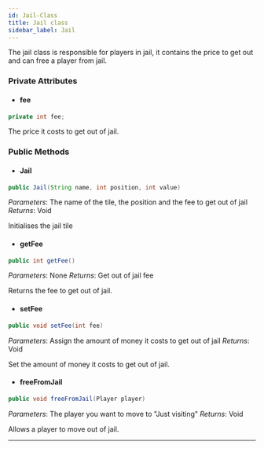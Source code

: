 ```yaml
---
id: Jail-Class
title: Jail class
sidebar_label: Jail
---
```


The jail class is responsible for players in jail, it contains the price to get out and can free a player from jail.  

### Private Attributes 

- #### fee
```java
private int fee;
```
The price it costs to get out of jail.

### Public Methods 
- #### Jail
```java
public Jail(String name, int position, int value)
```
*Parameters*: The name of the tile, the position and the fee to get out of jail
*Returns*: Void

Initialises the jail tile

- #### getFee
```java
public int getFee()
```
*Parameters*: None
*Returns*: Get out of jail fee

Returns the fee to get out of jail.

- #### setFee
```java
public void setFee(int fee)
```
*Parameters*: Assign the amount of money it costs to get out of jail
*Returns*: Void

Set the amount of money it costs to get out of jail.

- #### freeFromJail
```java
public void freeFromJail(Player player)
```
*Parameters*: The player you want to move to "Just visiting" 
*Returns*: Void

Allows a player to move out of jail.

--- 